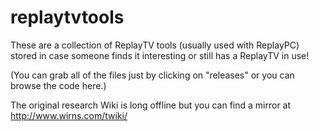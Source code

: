# replaytvtools

These are a collection of ReplayTV tools (usually used with ReplayPC) stored in case someone finds it interesting or still has a ReplayTV in use!

(You can grab all of the files just by clicking on "releases" or you can browse the code here.)

The original research Wiki is long offline but you can find a mirror at http://www.wirns.com/twiki/




